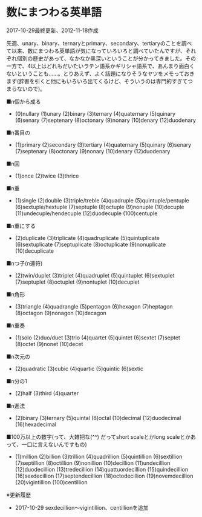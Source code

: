 # 数にまつわる英単語

2017-10-29最終更新、2012-11-18作成

先週、unary、binary、ternaryとprimary、secondary、tertiaryのことを調べて以来、数にまつわる英単語が気になっていろいろと調べていたんですが、それぞれ個別の歴史があって、なかなか奥深いということが分かってきました。その一方で、4以上はどれもだいたいラテン語系かギリシャ語系で、あんまり面白くないということも……。とりあえず、よく話題になりそうなヤツをメモっておきます(辞書を引くと他にもいろいろ出てくるけど、そういうのは専門的すぎてつまらないので)。

■n個から成る

- (0)nullary (1)unary (2)binary (3)ternary (4)quaternary (5)quinary (6)senary (7)septenary (8)octonary (9)nonary (10)denary (12)duodenary

■n番目の

- (1)primary (2)secondary (3)tertiary (4)quaternary (5)quinary (6)senary (7)septenary (8)octonary (9)nonary (10)denary (12)duodenary

■n回

- (1)once (2)twice (3)thrice

■n重

- (1)single (2)double (3)triple/treble (4)quadruple (5)quintuple/pentuple (6)sextuple/hextuple (7)septuple (8)octuple (9)nonuple (10)decuple (11)undecuple/hendecuple (12)duodecuple (100)centuple

■n重にする

- (2)duplicate (3)triplicate (4)quadruplicate (5)quintuplicate (6)sextuplicate (7)septuplicate (8)octuplicate (9)nonuplicate (10)decuplicate

■nつ子(n連符)

- (2)twin/duplet (3)triplet (4)quadruplet (5)quintuplet (6)sextuplet (7)septuplet (8)octuplet (9)nontuplet (10)decuplet

■n角形

- (3)triangle (4)quadrangle (5)pentagon (6)hexagon (7)heptagon (8)octagon (9)nonagon (10)decagon

■n重奏

- (1)solo (2)duo/duet (3)trio (4)quartet (5)quintet (6)sextet (7)septet (8)octet (9)nonet (10)decet

■n次元の

- (2)quadratic (3)cubic (4)quartic (5)quintic (6)sextic

■n分の1

- (2)half (3)third (4)quarter

■n進法

- (2)binary (3)ternary (5)quintal (8)octal (10)decimal (12)duodecimal (16)hexadecimal

■100万以上の数字(って、大雑把な(^^) だってshort scaleとかlong scaleとかあって、一口に言えないんですもの)

- (1)million (2)billion (3)trillion (4)quadrillion (5)quintillion (6)sextillion (7)septillion (8)octillion (9)nonillion (10)decillion (11)undecillion (12)duodecillion (13)tredecillion (14)quattuordecillion (15)quindecillion (16)sexdecillion (17)septendecillion (18)octodecillion (19)novemdecillion (20)vigintillion (100)centillion

※更新履歴

- 2017-10-29 sexdecillion～vigintillion、centillionを追加

